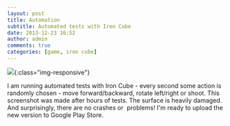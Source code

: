 ```yaml
---
layout: post
title: Automation
subtitle: Automated tests with Iron Cube
date: 2013-12-23 16:52
author: admin
comments: true
categories: [game, iron cube]
---
```


![](/blog/images/uploads/2013/12/iron_cube_tests.jpg){:class="img-responsive"}

I am running automated tests with Iron Cube - every second some action is randomly chosen - move forward/backward, rotate left/right or shoot. This screenshot was made after hours of tests. The surface is heavily damaged. And surprisingly, there are no crashes or  problems! I'm ready to upload the new version to Google Play Store.

